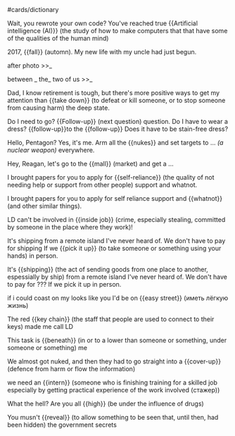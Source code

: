  <!--SR:!2023-12-07,4,270-->#cards/dictionary 

Wait, you rewrote your own code? You've reached true {{Artificial intelligence (AI)}} (the study of how to make computers that that have some of the qualities of the human mind)  

2017, {{fall}} (automn). My new life with my uncle had just begun.

after photo >>_

between _ the_  two of us >>_

Dad, I know retirement is tough, but there's more positive ways to get my attention than {{take down}} (to defeat or kill someone, or to stop someone from causing harm) the deep state.  

Do I need to go? {{Follow-up}} (next question) question. Do I have to wear a dress? {{follow-up}}to the {{follow-up}} Does it have to be stain-free dress?

Hello, Pentagon? Yes, it's me. Arm all the {{nukes}} and set targets to ...  _(a nuclear weapon)_  everywhere.

Hey, Reagan, let's go to the {{mall}} (market) and get a ...  

I brought papers for you to apply for {{self-reliance}} (the quality of not needing help or support from other people) support and whatnot. <!--SR:!2023-12-07,4,270--> 

I brought papers for you to apply for self reliance support and {{whatnot}} (and other similar things).  

LD can't be involved in {{inside job}} (crime, especially stealing, committed by someone in the place where they work)!

It's shipping from a remote island I've never heard of. We don't have to pay for shipping If we {{pick it up}} (to take someone or something using your hands) in person. 

It's {{shipping}} (the act of sending goods from one place to another, espessially by ship) from a remote island I've never heard of. We don't have to pay for ??? If we pick it up in person. <!--SR:!2023-12-07,4,270--> 

if i could coast on my looks like you I'd be on {{easy street}} (иметь лёгкую жизнь) 

 

The red {{key chain}} (the staff that people are used to connect to their keys) made me call LD 

This task is {{beneath}} (in or to a lower than someone or something, under someone or something) me 

We almost got nuked, and then they had to go straight into a {{cover-up}} (defence from harm or flow the information) 

we need an {{intern}} (someone who is finishing training for a skilled job especially by getting practical experience of the work involved (стажер))

What the hell? Are you all {{high}} (be under the influence of drugs) 

You musn't {{reveal}} (to allow something to be seen that, until then, had been hidden) the government secrets 
